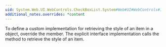 ```yaml
---
uid: System.Web.UI.WebControls.CheckBoxList.System#Web#UI#WebControls#IRepeatInfoUser#GetItemStyle(System.Web.UI.WebControls.ListItemType,System.Int32)
additional_notes.overrides: *content
---
```


<p>To define a custom implementation for retrieving the style of an item in a <xref href="System.Web.UI.WebControls.CheckBoxList"></xref> object, override the <xref href="System.Web.UI.WebControls.CheckBoxList.GetItemStyle(System.Web.UI.WebControls.ListItemType,System.Int32)"></xref> member. The explicit interface implementation calls the <xref href="System.Web.UI.WebControls.CheckBoxList.GetItemStyle(System.Web.UI.WebControls.ListItemType,System.Int32)"></xref> method to retrieve the style of an item.</p>


